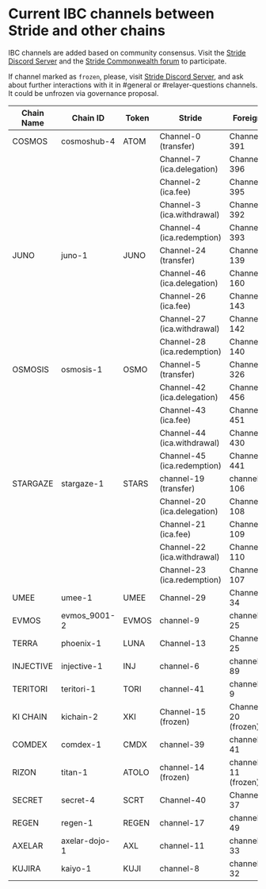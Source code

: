 # Current IBC channels between Stride and other chains

IBC channels are added based on community consensus. Visit the [Stride Discord Server](https://discord.gg/stride-zone) and the [Stride Commonwealth forum](https://commonwealth.im/stride/discussions) to participate.

If channel marked as `frozen`, please, visit [Stride Discord Server](https://discord.gg/stride-zone), and ask about further interactions with it in #general or #relayer-questions channels. It could be unfrozen via governance proposal.

| Chain Name | Chain ID | Token |   Stride    | Foreign |
| ---------- | -------- | ----- | --------------- | ------- |
| COSMOS | cosmoshub-4 | ATOM | Channel-0 (transfer) | Channel-391 |  
|    |     |    | Channel-7 (ica.delegation) | Channel-396 |  
|    |     |    | Channel-2 (ica.fee)| Channel-395 |  
|    |     |    | Channel-3 (ica.withdrawal) | Channel-392 |  
|    |     |    | Channel-4 (ica.redemption) | Channel-393 |  
| JUNO  | juno-1   | JUNO  | Channel-24 (transfer)   | Channel-139 |  
|    |     |    | Channel-46 (ica.delegation) | Channel-160 |  
|    |     |    | Channel-26 (ica.fee)   | Channel-143 |  
|    |     |    | Channel-27 (ica.withdrawal) | Channel-142 |  
|    |     |    | Channel-28 (ica.redemption) | Channel-140 |  
| OSMOSIS | osmosis-1 | OSMO | Channel-5 (transfer) | Channel-326  |
|    |     |    | Channel-42 (ica.delegation) | Channel-456 |  
|    |     |    | Channel-43 (ica.fee)   | Channel-451 |  
|    |     |    | Channel-44 (ica.withdrawal) | Channel-430 |  
|    |     |    | Channel-45 (ica.redemption) | Channel-441 |  
| STARGAZE | stargaze-1 | STARS | channel-19 (transfer) | channel-106 |  
|    |     |    | Channel-20 (ica.delegation) | Channel-108 |  
|    |     |    | Channel-21 (ica.fee)   | Channel-109 |  
|    |     |    | Channel-22 (ica.withdrawal) | Channel-110 |
|    |     |    | Channel-23 (ica.redemption) | Channel-107 |  
| UMEE | umee-1 | UMEE | Channel-29 | Channel-34 |  
| EVMOS | evmos_9001-2 | EVMOS | channel-9 | channel-25 |  
| TERRA | phoenix-1 | LUNA | Channel-13 | Channel-25 |  
| INJECTIVE | injective-1 | INJ | channel-6 | channel-89 |  
| TERITORI  | teritori-1 | TORI | channel-41 | channel-9 |  
| KI CHAIN | kichain-2 | XKI | Channel-15 (frozen)| Channel-20 (frozen) |
| COMDEX | comdex-1 | CMDX | channel-39 | channel-41 |
| RIZON | titan-1 | ATOLO | channel-14 (frozen) | channel-11 (frozen) |
| SECRET | secret-4 | SCRT | Channel-40 | Channel-37 |  
| REGEN | regen-1 | REGEN | channel-17 | channel-49 |  
| AXELAR | axelar-dojo-1 | AXL | channel-11 | channel-33 |
| KUJIRA | kaiyo-1 | KUJI | channel-8 | channel-32 |  
